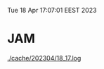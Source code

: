 Tue 18 Apr 17:07:01 EEST 2023
# JAM
<a href='./cache/202304/18_17.log'>./cache/202304/18_17.log</a>
